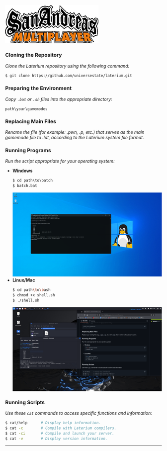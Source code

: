 ![image](logo.png)
---
### Cloning the Repository
*Clone the Laterium repository using the following command:*
```bash
$ git clone https://github.com/universestate/laterium.git
```

### Preparing the Environment
*Copy `.bat` or `.sh` files into the appropriate directory:*
```
path\your\gamemodes
```

### Replacing Main Files
*Rename the file (for example: .pwn, .p, etc.) that serves as the main gamemode file to .lat, according to the Laterium system file format.*

### Running Programs
*Run the script appropriate for your operating system:*

- **Windows**  
  ```bat
  $ cd path\to\batch
  $ batch.bat
  ```
  ![win](win.png)
- **Linux/Mac**  
  ```sh
  $ cd path\to\bash
  $ chmod +x shell.sh
  $ ./shell.sh
  ```
  ![linux](linux.png)
  
### Running Scripts
*Use these `cat` commands to access specific functions and information:*
```bash
$ cat/help      # Display help information.
$ cat -c        # Compile with Laterium compilers.
$ cat -ci       # Compile and launch your server.
$ cat -v        # Display version information.
```

---
